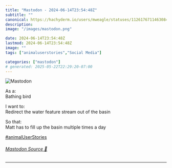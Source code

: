 ```yaml
---
title: "Mastodon - 2024-06-14T23:54:48Z"
subtitle: ""
canonical: https://hachyderm.io/users/mweagle/statuses/112617671146308447
description:
image: "/images/mastodon.png"

date: 2024-06-14T23:54:48Z
lastmod: 2024-06-14T23:54:48Z
image: ""
tags: ["animaluserstories","Social Media"]

categories: ["mastodon"]
# generated: 2025-05-22T22:29:20-07:00
---
```

![Mastodon](/images/mastodon.png)

<p>As a:<br />Bathing bird</p><p>I want to:<br />Redirect the water feature stream out of the basin</p><p>So that:<br />Matt has to fill up the basin multiple times a day</p><p><a href="https://hachyderm.io/tags/animalUserStories" class="mention hashtag" rel="tag">#<span>animalUserStories</span></a></p>


###### [Mastodon Source 🐘](https://hachyderm.io/@mweagle/112617671146308447)

___
